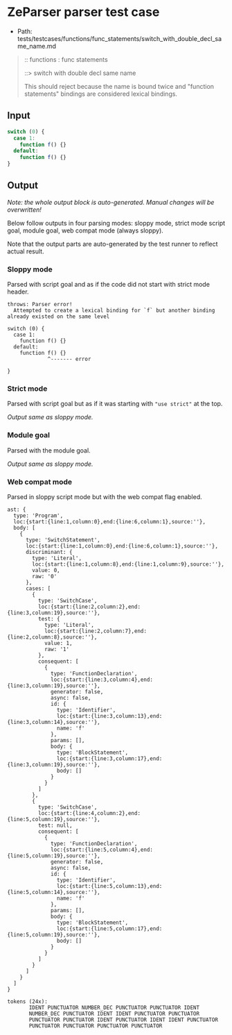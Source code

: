 # ZeParser parser test case

- Path: tests/testcases/functions/func_statements/switch_with_double_decl_same_name.md

> :: functions : func statements
>
> ::> switch with double decl same name
>
> This should reject because the name is bound twice and "function statements" bindings
> are considered lexical bindings.

## Input

`````js
switch (0) { 
  case 1: 
    function f() {} 
  default: 
    function f() {} 
}
`````

## Output

_Note: the whole output block is auto-generated. Manual changes will be overwritten!_

Below follow outputs in four parsing modes: sloppy mode, strict mode script goal, module goal, web compat mode (always sloppy).

Note that the output parts are auto-generated by the test runner to reflect actual result.

### Sloppy mode

Parsed with script goal and as if the code did not start with strict mode header.

`````
throws: Parser error!
  Attempted to create a lexical binding for `f` but another binding already existed on the same level

switch (0) {
  case 1:
    function f() {}
  default:
    function f() {}
             ^------- error

}
`````

### Strict mode

Parsed with script goal but as if it was starting with `"use strict"` at the top.

_Output same as sloppy mode._

### Module goal

Parsed with the module goal.

_Output same as sloppy mode._

### Web compat mode

Parsed in sloppy script mode but with the web compat flag enabled.

`````
ast: {
  type: 'Program',
  loc:{start:{line:1,column:0},end:{line:6,column:1},source:''},
  body: [
    {
      type: 'SwitchStatement',
      loc:{start:{line:1,column:0},end:{line:6,column:1},source:''},
      discriminant: {
        type: 'Literal',
        loc:{start:{line:1,column:8},end:{line:1,column:9},source:''},
        value: 0,
        raw: '0'
      },
      cases: [
        {
          type: 'SwitchCase',
          loc:{start:{line:2,column:2},end:{line:3,column:19},source:''},
          test: {
            type: 'Literal',
            loc:{start:{line:2,column:7},end:{line:2,column:8},source:''},
            value: 1,
            raw: '1'
          },
          consequent: [
            {
              type: 'FunctionDeclaration',
              loc:{start:{line:3,column:4},end:{line:3,column:19},source:''},
              generator: false,
              async: false,
              id: {
                type: 'Identifier',
                loc:{start:{line:3,column:13},end:{line:3,column:14},source:''},
                name: 'f'
              },
              params: [],
              body: {
                type: 'BlockStatement',
                loc:{start:{line:3,column:17},end:{line:3,column:19},source:''},
                body: []
              }
            }
          ]
        },
        {
          type: 'SwitchCase',
          loc:{start:{line:4,column:2},end:{line:5,column:19},source:''},
          test: null,
          consequent: [
            {
              type: 'FunctionDeclaration',
              loc:{start:{line:5,column:4},end:{line:5,column:19},source:''},
              generator: false,
              async: false,
              id: {
                type: 'Identifier',
                loc:{start:{line:5,column:13},end:{line:5,column:14},source:''},
                name: 'f'
              },
              params: [],
              body: {
                type: 'BlockStatement',
                loc:{start:{line:5,column:17},end:{line:5,column:19},source:''},
                body: []
              }
            }
          ]
        }
      ]
    }
  ]
}

tokens (24x):
       IDENT PUNCTUATOR NUMBER_DEC PUNCTUATOR PUNCTUATOR IDENT
       NUMBER_DEC PUNCTUATOR IDENT IDENT PUNCTUATOR PUNCTUATOR
       PUNCTUATOR PUNCTUATOR IDENT PUNCTUATOR IDENT IDENT PUNCTUATOR
       PUNCTUATOR PUNCTUATOR PUNCTUATOR PUNCTUATOR
`````

